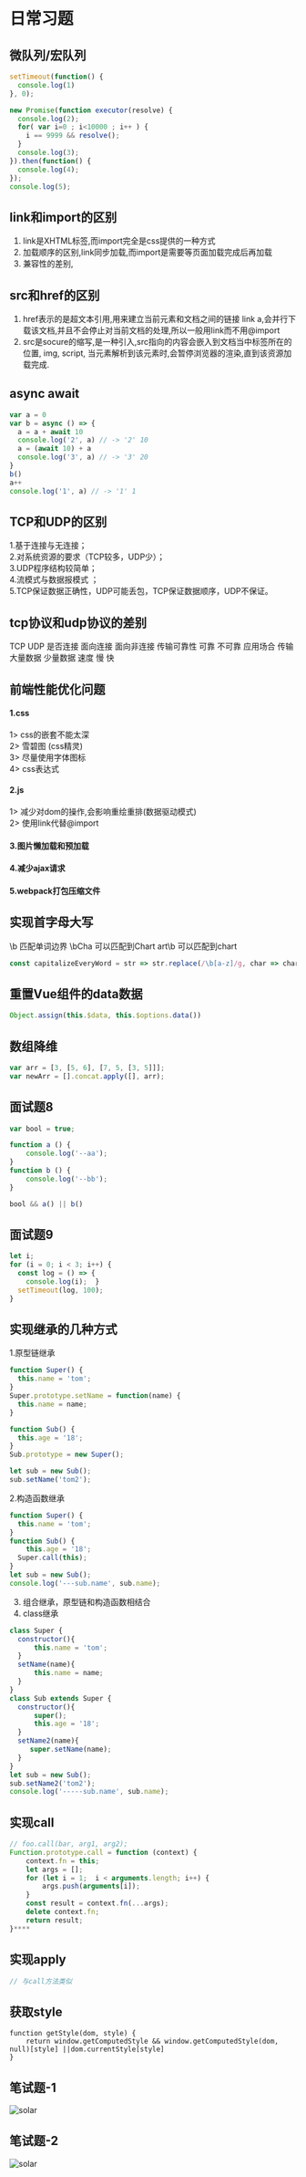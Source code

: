 # 日常习题
## 微队列/宏队列
```js
setTimeout(function() {
  console.log(1)
}, 0);

new Promise(function executor(resolve) {
  console.log(2);
  for( var i=0 ; i<10000 ; i++ ) {
    i == 9999 && resolve();
  }
  console.log(3);
}).then(function() {
  console.log(4);
});
console.log(5);
```
## link和import的区别
1. link是XHTML标签,而import完全是css提供的一种方式
2. 加载顺序的区别,link同步加载,而import是需要等页面加载完成后再加载
3. 兼容性的差别,
## src和href的区别
1. href表示的是超文本引用,用来建立当前元素和文档之间的链接 link a,会并行下载该文档,并且不会停止对当前文档的处理,所以一般用link而不用@import
2. src是socure的缩写,是一种引入,src指向的内容会嵌入到文档当中标签所在的位置,  img, script, 当元素解析到该元素时,会暂停浏览器的渲染,直到该资源加载完成.
## async await
```js
var a = 0
var b = async () => {
  a = a + await 10
  console.log('2', a) // -> '2' 10
  a = (await 10) + a
  console.log('3', a) // -> '3' 20
}
b()
a++
console.log('1', a) // -> '1' 1
```
## TCP和UDP的区别
1.基于连接与无连接；  
2.对系统资源的要求（TCP较多，UDP少）；  
3.UDP程序结构较简单；  
4.流模式与数据报模式 ；  
5.TCP保证数据正确性，UDP可能丢包，TCP保证数据顺序，UDP不保证。  
## tcp协议和udp协议的差别 
TCP UDP 
是否连接 面向连接 面向非连接 
传输可靠性 可靠 不可靠 
应用场合 传输大量数据 少量数据 
速度 慢 快
## 前端性能优化问题
#### 1.css
1> css的嵌套不能太深  
  2> 雪碧图 (css精灵)  
  3> 尽量使用字体图标  
  4> css表达式
#### 2.js
1> 减少对dom的操作,会影响重绘重排(数据驱动模式)  
	2> 使用link代替@import  
#### 3.图片懒加载和预加载
#### 4.减少ajax请求
#### 5.webpack打包压缩文件
## 实现首字母大写
\b 匹配单词边界   \bCha 可以匹配到Chart  art\b 可以匹配到chart
```js
const capitalizeEveryWord = str => str.replace(/\b[a-z]/g, char => char.toUpperCase()); 
```
## 重置Vue组件的data数据
```js
Object.assign(this.$data, this.$options.data())
```
##  数组降维
```js
var arr = [3, [5, 6], [7, 5, [3, 5]]];
var newArr = [].concat.apply([], arr);
```
## 面试题8
```js
var bool = true;

function a () {
    console.log('--aa');
}
function b () {
    console.log('--bb');
}

bool && a() || b()
```
## 面试题9
```js
let i;
for (i = 0; i < 3; i++) {
  const log = () => {
    console.log(i);  }
  setTimeout(log, 100);
}

```
## 实现继承的几种方式
1.原型链继承
```js
function Super() {
  this.name = 'tom';
}
Super.prototype.setName = function(name) {
  this.name = name;
}

function Sub() {
  this.age = '18';
}
Sub.prototype = new Super();

let sub = new Sub();
sub.setName('tom2');
```
2.构造函数继承
```js
function Super() {
  this.name = 'tom';
}
function Sub() {
    this.age = '18';
  Super.call(this);
}
let sub = new Sub();
console.log('---sub.name', sub.name);
```
3. 组合继承，原型链和构造函数相结合
4. class继承
```js
class Super {
  constructor(){
      this.name = 'tom';
  }
  setName(name){
      this.name = name;
  }
}
class Sub extends Super {
  constructor(){
      super();
      this.age = '18';
  }
  setName2(name){
     super.setName(name);
  }
}
let sub = new Sub();
sub.setName2('tom2');
console.log('-----sub.name', sub.name);
```
## 实现call
```js
// foo.call(bar, arg1, arg2);
Function.prototype.call = function (context) {
    context.fn = this;
    let args = [];
    for (let i = 1;  i < arguments.length; i++) {
        args.push(arguments[i]);
    } 
    const result = context.fn(...args);
    delete context.fn;
    return result;
}****
```
## 实现apply
```js
// 与call方法类似
```
## 获取style
```
function getStyle(dom, style) {
	return window.getComputedStyle && window.getComputedStyle(dom, null)[style] ||dom.currentStyle[style]
}
```
## 笔试题-1
![solar](../../images/1.png)
## 笔试题-2
![solar](../../images/2.png)
